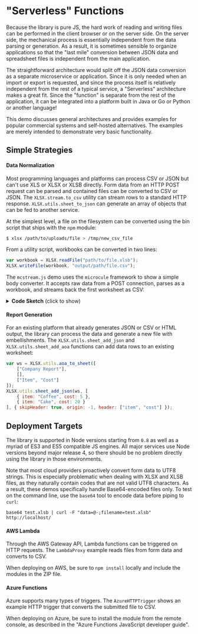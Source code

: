 # "Serverless" Functions

Because the library is pure JS, the hard work of reading and writing files can
be performed in the client browser or on the server side.  On the server side,
the mechanical process is essentially independent from the data parsing or
generation.  As a result, it is sometimes sensible to organize applications so
that the "last mile" conversion between JSON data and spreadsheet files is
independent from the main application.

The straightforward architecture would split off the JSON data conversion as a
separate microservice or application.  Since it is only needed when an import or
export is requested, and since the process itself is relatively independent from
the rest of a typical service, a "Serverless" architecture makes a great fit.
Since the "function" is separate from the rest of the application, it can be
integrated into a platform built in Java or Go or Python or another language!

This demo discusses general architectures and provides examples for popular
commercial systems and self-hosted alternatives.  The examples are merely
intended to demonstrate very basic functionality.


## Simple Strategies

#### Data Normalization

Most programming languages and platforms can process CSV or JSON but can't use
XLS or XLSX or XLSB directly.  Form data from an HTTP POST request can be parsed
and contained files can be converted to CSV or JSON.  The `XLSX.stream.to_csv`
utility can stream rows to a standard HTTP response.  `XLSX.utils.sheet_to_json`
can generate an array of objects that can be fed to another service.

At the simplest level, a file on the filesystem can be converted using the bin
script that ships with the `npm` module:

```bash
$ xlsx /path/to/uploads/file > /tmp/new_csv_file
```

From a utility script, workbooks can be converted in two lines:

```js
var workbook = XLSX.readFile("path/to/file.xlsb");
XLSX.writeFile(workbook, "output/path/file.csv");
```

The `mcstream.js` demo uses the `microcule` framework to show a simple body
converter.  It accepts raw data from a POST connection, parses as a workbook,
and streams back the first worksheet as CSV:

<details>
	<summary><b>Code Sketch</b> (click to show)</summary>

```js
const XLSX = require('xlsx');

module.exports = (hook) => {
	/* process_RS from the main README under "Streaming Read" section */
	process_RS(hook.req, (wb) => {
		hook.res.writeHead(200, { 'Content-Type': 'text/csv' });
		/* get first worksheet */
		const ws = wb.Sheets[wb.SheetNames[0]];
		/* generate CSV stream and pipe to response */
		const stream = XLSX.stream.to_csv(ws);
		stream.pipe(hook.res);
	});
};
```

</details>


#### Report Generation

For an existing platform that already generates JSON or CSV or HTML output, the
library can process the data and generate a new file with embellishments. The
`XLSX.utils.sheet_add_json` and `XLSX.utils.sheet_add_aoa` functions can add
data rows to an existing worksheet:

```js
var ws = XLSX.utils.aoa_to_sheet([
	["Company Report"],
	[],
	["Item", "Cost"]
]);
XLSX.utils.sheet_add_json(ws, [
	{ item: "Coffee", cost: 5 },
	{ item: "Cake", cost: 20 }
], { skipHeader: true, origin: -1, header: ["item", "cost"] });
```


## Deployment Targets

The library is supported in Node versions starting from `0.8` as well as a
myriad of ES3 and ES5 compatible JS engines.  All major services use Node
versions beyond major release 4, so there should be no problem directly using
the library in those environments.

Note that most cloud providers proactively convert form data to UTF8 strings.
This is especially problematic when dealing with XLSX and XLSB files, as they
naturally contain codes that are not valid UTF8 characters.  As a result, these
demos specifically handle Base64-encoded files only.  To test on the command
line, use the `base64` tool to encode data before piping to `curl`:

```
base64 test.xlsb | curl -F "data=@-;filename=test.xlsb" http://localhost/
```

#### AWS Lambda

Through the AWS Gateway API, Lambda functions can be triggered on HTTP requests.
The `LambdaProxy` example reads files from form data and converts to CSV.

When deploying on AWS, be sure to `npm install` locally and include the modules
in the ZIP file.

#### Azure Functions

Azure supports many types of triggers.  The `AzureHTTPTrigger` shows an example
HTTP trigger that converts the submitted file to CSV.

When deploying on Azure, be sure to install the module from the remote console,
as described in the "Azure Functions JavaScript developer guide".
